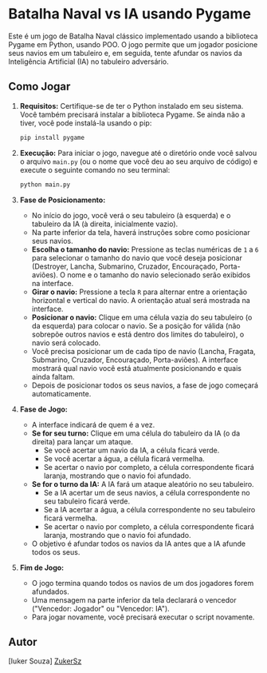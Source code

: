# Batalha Naval vs IA usando Pygame

Este é um jogo de Batalha Naval clássico implementado usando a biblioteca Pygame em Python, usando POO. O jogo permite que um jogador posicione seus navios em um tabuleiro e, em seguida, tente afundar os navios da Inteligência Artificial (IA) no tabuleiro adversário.

## Como Jogar

1.  **Requisitos:** Certifique-se de ter o Python instalado em seu sistema. Você também precisará instalar a biblioteca Pygame. Se ainda não a tiver, você pode instalá-la usando o pip:
    ```bash
    pip install pygame
    ```

2.  **Execução:** Para iniciar o jogo, navegue até o diretório onde você salvou o arquivo `main.py` (ou o nome que você deu ao seu arquivo de código) e execute o seguinte comando no seu terminal:
    ```bash
    python main.py
    ```

3.  **Fase de Posicionamento:**
    * No início do jogo, você verá o seu tabuleiro (à esquerda) e o tabuleiro da IA (à direita, inicialmente vazio).
    * Na parte inferior da tela, haverá instruções sobre como posicionar seus navios.
    * **Escolha o tamanho do navio:** Pressione as teclas numéricas de `1` a `6` para selecionar o tamanho do navio que você deseja posicionar (Destroyer, Lancha, Submarino, Cruzador, Encouraçado, Porta-aviões). O nome e o tamanho do navio selecionado serão exibidos na interface.
    * **Girar o navio:** Pressione a tecla `R` para alternar entre a orientação horizontal e vertical do navio. A orientação atual será mostrada na interface.
    * **Posicionar o navio:** Clique em uma célula vazia do seu tabuleiro (o da esquerda) para colocar o navio. Se a posição for válida (não sobrepõe outros navios e está dentro dos limites do tabuleiro), o navio será colocado.
    * Você precisa posicionar um de cada tipo de navio (Lancha, Fragata, Submarino, Cruzador, Encouraçado, Porta-aviões). A interface mostrará qual navio você está atualmente posicionando e quais ainda faltam.
    * Depois de posicionar todos os seus navios, a fase de jogo começará automaticamente.

4.  **Fase de Jogo:**
    * A interface indicará de quem é a vez.
    * **Se for seu turno:** Clique em uma célula do tabuleiro da IA (o da direita) para lançar um ataque.
        * Se você acertar um navio da IA, a célula ficará verde.
        * Se você acertar a água, a célula ficará vermelha.
        * Se acertar o navio por completo, a célula  correspondente ficará laranja, mostrando que o navio foi afundado.
    * **Se for o turno da IA:** A IA fará um ataque aleatório no seu tabuleiro.
        * Se a IA acertar um de seus navios, a célula correspondente no seu tabuleiro ficará verde.
        * Se a IA acertar a água, a célula correspondente no seu tabuleiro ficará vermelha.
        * Se acertar o navio por completo, a célula  correspondente ficará laranja, mostrando que o navio foi afundado.
    * O objetivo é afundar todos os navios da IA antes que a IA afunde todos os seus.

5.  **Fim de Jogo:**
    * O jogo termina quando todos os navios de um dos jogadores forem afundados.
    * Uma mensagem na parte inferior da tela declarará o vencedor ("Vencedor: Jogador" ou "Vencedor: IA").
    * Para jogar novamente, você precisará executar o script novamente.

## Autor

[Iuker Souza] [ZukerSz](https://github.com/ZukerSz)
